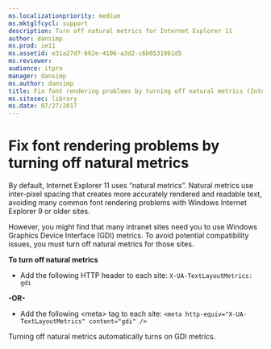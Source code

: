 ```yaml
---
ms.localizationpriority: medium
ms.mktglfcycl: support
description: Turn off natural metrics for Internet Explorer 11
author: dansimp
ms.prod: ie11
ms.assetid: e31a27d7-662e-4106-a3d2-c6b0531961d5
ms.reviewer: 
audience: itpro
manager: dansimp
ms.author: dansimp
title: Fix font rendering problems by turning off natural metrics (Internet Explorer 11 for IT Pros)
ms.sitesec: library
ms.date: 07/27/2017
---
```



# Fix font rendering problems by turning off natural metrics
By default, Internet Explorer 11 uses “natural metrics”. Natural metrics use inter-pixel spacing that creates more accurately rendered and readable text, avoiding many common font rendering problems with Windows Internet Explorer 9 or older sites.

However, you might find that many intranet sites need you to use Windows Graphics Device Interface (GDI) metrics. To avoid potential compatibility issues, you must turn off natural metrics for those sites.

 **To turn off natural metrics**

-   Add the following HTTP header to each site: `X-UA-TextLayoutMetrics: gdi`

<p><strong>-OR-</strong><p>

- Add the following &lt;meta&gt; tag to each site: `<meta http-equiv="X-UA-TextLayoutMetrics" content="gdi" />`

Turning off natural metrics automatically turns on GDI metrics.

 

 



